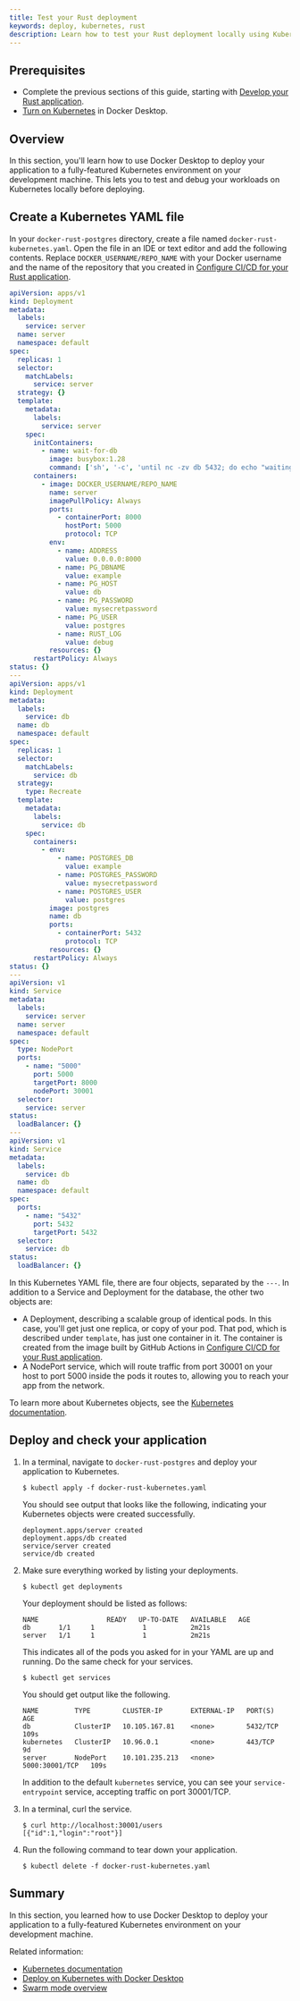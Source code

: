 ```yaml
---
title: Test your Rust deployment
keywords: deploy, kubernetes, rust
description: Learn how to test your Rust deployment locally using Kubernetes
---
```


## Prerequisites

- Complete the previous sections of this guide, starting with [Develop your Rust application](develop.md).
- [Turn on Kubernetes](/desktop/kubernetes/#turn-on-kubernetes) in Docker Desktop.

## Overview

In this section, you'll learn how to use Docker Desktop to deploy your application to a fully-featured Kubernetes environment on your development machine. This lets you to test and debug your workloads on Kubernetes locally before deploying.

## Create a Kubernetes YAML file

In your `docker-rust-postgres` directory, create a file named
`docker-rust-kubernetes.yaml`. Open the file in an IDE or text editor and add
the following contents. Replace `DOCKER_USERNAME/REPO_NAME` with your Docker
username and the name of the repository that you created in [Configure CI/CD for
your Rust application](configure-ci-cd.md).

```yaml
apiVersion: apps/v1
kind: Deployment
metadata:
  labels:
    service: server
  name: server
  namespace: default
spec:
  replicas: 1
  selector:
    matchLabels:
      service: server
  strategy: {}
  template:
    metadata:
      labels:
        service: server
    spec:
      initContainers:
        - name: wait-for-db
          image: busybox:1.28
          command: ['sh', '-c', 'until nc -zv db 5432; do echo "waiting for db"; sleep 2; done;']
      containers:
        - image: DOCKER_USERNAME/REPO_NAME
          name: server
          imagePullPolicy: Always
          ports:
            - containerPort: 8000
              hostPort: 5000
              protocol: TCP
          env:
            - name: ADDRESS
              value: 0.0.0.0:8000
            - name: PG_DBNAME
              value: example
            - name: PG_HOST
              value: db
            - name: PG_PASSWORD
              value: mysecretpassword
            - name: PG_USER
              value: postgres
            - name: RUST_LOG
              value: debug
          resources: {}
      restartPolicy: Always
status: {}
---
apiVersion: apps/v1
kind: Deployment
metadata:
  labels:
    service: db
  name: db
  namespace: default
spec:
  replicas: 1
  selector:
    matchLabels:
      service: db
  strategy:
    type: Recreate
  template:
    metadata:
      labels:
        service: db
    spec:
      containers:
        - env:
            - name: POSTGRES_DB
              value: example
            - name: POSTGRES_PASSWORD
              value: mysecretpassword
            - name: POSTGRES_USER
              value: postgres
          image: postgres
          name: db
          ports:
            - containerPort: 5432
              protocol: TCP
          resources: {}
      restartPolicy: Always
status: {}
---
apiVersion: v1
kind: Service
metadata:
  labels:
    service: server
  name: server
  namespace: default
spec:
  type: NodePort
  ports:
    - name: "5000"
      port: 5000
      targetPort: 8000
      nodePort: 30001
  selector:
    service: server
status:
  loadBalancer: {}
---
apiVersion: v1
kind: Service
metadata:
  labels:
    service: db
  name: db
  namespace: default
spec:
  ports:
    - name: "5432"
      port: 5432
      targetPort: 5432
  selector:
    service: db
status:
  loadBalancer: {}
```

In this Kubernetes YAML file, there are four objects, separated by the `---`. In addition to a Service and Deployment for the database, the other two objects are:

 - A Deployment, describing a scalable group of identical pods. In this case,
   you'll get just one replica, or copy of your pod. That pod, which is
   described under `template`, has just one container in it. The container is
    created from the image built by GitHub Actions in [Configure CI/CD for your
    Rust application](configure-ci-cd.md).
 - A NodePort service, which will route traffic from port 30001 on your host to
   port 5000 inside the pods it routes to, allowing you to reach your app
   from the network.

To learn more about Kubernetes objects, see the [Kubernetes documentation](https://kubernetes.io/docs/home/).

## Deploy and check your application

1. In a terminal, navigate to `docker-rust-postgres` and deploy your application
   to Kubernetes.

   ```console
   $ kubectl apply -f docker-rust-kubernetes.yaml
   ```

   You should see output that looks like the following, indicating your Kubernetes objects were created successfully.

   ```shell
   deployment.apps/server created
   deployment.apps/db created
   service/server created
   service/db created
   ```

2. Make sure everything worked by listing your deployments.

   ```console
   $ kubectl get deployments
   ```

   Your deployment should be listed as follows:

   ```shell
   NAME                 READY   UP-TO-DATE   AVAILABLE   AGE
   db       1/1     1            1           2m21s
   server   1/1     1            1           2m21s
   ```

   This indicates all of the pods you asked for in your YAML are up and running. Do the same check for your services.

   ```console
   $ kubectl get services
   ```

   You should get output like the following.

   ```shell
   NAME         TYPE        CLUSTER-IP       EXTERNAL-IP   PORT(S)          AGE
   db           ClusterIP   10.105.167.81    <none>        5432/TCP         109s
   kubernetes   ClusterIP   10.96.0.1        <none>        443/TCP          9d
   server       NodePort    10.101.235.213   <none>        5000:30001/TCP   109s
   ```

   In addition to the default `kubernetes` service, you can see your `service-entrypoint` service, accepting traffic on port 30001/TCP.

3. In a terminal, curl the service.

   ```console
   $ curl http://localhost:30001/users
   [{"id":1,"login":"root"}]
   ```

4. Run the following command to tear down your application.

   ```console
   $ kubectl delete -f docker-rust-kubernetes.yaml
   ```

## Summary

In this section, you learned how to use Docker Desktop to deploy your application to a fully-featured Kubernetes environment on your development machine.

Related information:
   - [Kubernetes documentation](https://kubernetes.io/docs/home/)
   - [Deploy on Kubernetes with Docker Desktop](../../desktop/kubernetes.md)
   - [Swarm mode overview](../../engine/swarm/_index.md)